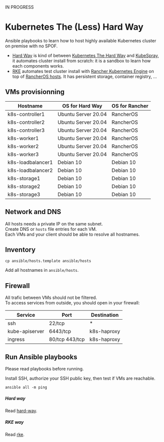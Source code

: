 IN PROGRESS

# Kubernetes The (Less) Hard Way

Ansible playbooks to learn how to host highly available Kubernetes cluster on premise with no SPOF.  
- [Hard Way](ansible/hard-way) is kind of between [Kubernetes The Hard Way](https://github.com/kelseyhightower/kubernetes-the-hard-way) and [KubeSpray](https://github.com/kubernetes-sigs/kubespray), it automates cluster install from scratch: it is a sandbox to learn how each components works.  
- [RKE](ansible/rke) automates test cluster install with [Rancher Kubernetes Engine](https://rancher.com/docs/rke/latest/en/) on top of [RancherOS hosts](https://rancher.com/docs/os/v1.x/en/). It has persistent storage, container registry, ...  

## VMs provisionning

| Hostname          | OS for Hard Way     | OS for Rancher |
|-------------------|---------------------|----------------|
| k8s-controller1   | Ubuntu Server 20.04 | RancherOS      |
| k8s-controller2   | Ubuntu Server 20.04 | RancherOS      |
| k8s-controller3   | Ubuntu Server 20.04 | RancherOS      |
| k8s-worker1       | Ubuntu Server 20.04 | RancherOS      |
| k8s-worker2       | Ubuntu Server 20.04 | RancherOS      |
| k8s-worker3       | Ubuntu Server 20.04 | RancherOS      |
| k8s-loadbalancer1 | Debian 10           | Debian 10      |
| k8s-loadbalancer2 | Debian 10           | Debian 10      |
| k8s-storage1      | Debian 10           | Debian 10      |
| k8s-storage2      | Debian 10           | Debian 10      |
| k8s-storage3      | Debian 10           | Debian 10      |

## Network and DNS

All hosts needs a private IP on the same subnet.  
Create DNS or ``hosts`` file entries for each VM.  
Each VMs and your client should be able to resolve all hostnames.  

## Inventory

```
cp ansible/hosts.template ansible/hosts
```
Add all hostnames in ``ansible/hosts``.

## Firewall

All trafic between VMs should not be filtered.  
To access services from outside, you should open in your firewall:  

| Service        | Port           | Destination |
|----------------|----------------|-------------|
| ssh            | 22/tcp         | *           |
| kube-apiserver | 6443/tcp       | k8s-haproxy |
| ingress        | 80/tcp 443/tcp | k8s-haproxy |

## Run Ansible playbooks

Please read playbooks before running.  

Install SSH, authorize your SSH public key, then test if VMs are reachable.  
```
ansible all -m ping
```

##### Hard way
Read [hard-way](ansible/hard-way).

##### RKE way
Read [rke](ansible/rke).
